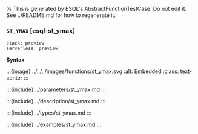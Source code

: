 % This is generated by ESQL's AbstractFunctionTestCase. Do not edit it. See ../README.md for how to regenerate it.

### `ST_YMAX` [esql-st_ymax]
```{applies_to}
stack: preview
serverless: preview
```

**Syntax**

:::{image} ../../../images/functions/st_ymax.svg
:alt: Embedded
:class: text-center
:::


:::{include} ../parameters/st_ymax.md
:::

:::{include} ../description/st_ymax.md
:::

:::{include} ../types/st_ymax.md
:::

:::{include} ../examples/st_ymax.md
:::
